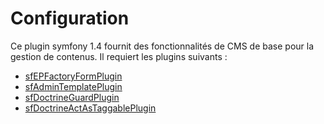 # Configuration

Ce plugin symfony 1.4 fournit des fonctionnalités de CMS de base pour la gestion de contenus. Il requiert les plugins suivants :

 * [sfEPFactoryFormPlugin](http://www.symfony-project.org/plugins/sfEPFactoryFormPlugin)
 * [sfAdminTemplatePlugin](http://www.symfony-project.org/plugins/sfAdminTemplatePlugin)
 * [sfDoctrineGuardPlugin](http://www.symfony-project.org/plugins/sfDoctrineGuardPlugin)
 * [sfDoctrineActAsTaggablePlugin](http://www.symfony-project.org/plugins/sfDoctrineActAsTaggablePlugin)
